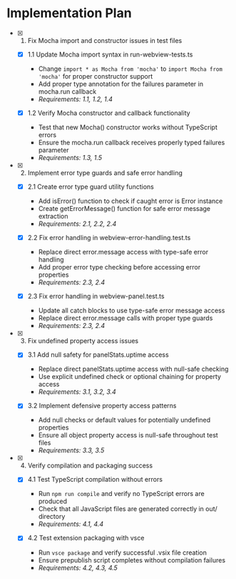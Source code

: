 # Implementation Plan

- [x] 1. Fix Mocha import and constructor issues in test files

  - [x] 1.1 Update Mocha import syntax in run-webview-tests.ts

    - Change `import * as Mocha from 'mocha'` to `import Mocha from 'mocha'` for proper constructor support
    - Add proper type annotation for the failures parameter in mocha.run callback
    - _Requirements: 1.1, 1.2, 1.4_

  - [x] 1.2 Verify Mocha constructor and callback functionality

    - Test that new Mocha() constructor works without TypeScript errors
    - Ensure the mocha.run callback receives properly typed failures parameter
    - _Requirements: 1.3, 1.5_

- [x] 2. Implement error type guards and safe error handling

  - [x] 2.1 Create error type guard utility functions

    - Add isError() function to check if caught error is Error instance
    - Create getErrorMessage() function for safe error message extraction
    - _Requirements: 2.1, 2.2, 2.4_

  - [x] 2.2 Fix error handling in webview-error-handling.test.ts

    - Replace direct error.message access with type-safe error handling
    - Add proper error type checking before accessing error properties
    - _Requirements: 2.3, 2.4_

  - [x] 2.3 Fix error handling in webview-panel.test.ts

    - Update all catch blocks to use type-safe error message access
    - Replace direct error.message calls with proper type guards
    - _Requirements: 2.3, 2.4_

- [x] 3. Fix undefined property access issues


  - [x] 3.1 Add null safety for panelStats.uptime access

    - Replace direct panelStats.uptime access with null-safe checking
    - Use explicit undefined check or optional chaining for property access
    - _Requirements: 3.1, 3.2, 3.4_

  - [x] 3.2 Implement defensive property access patterns

    - Add null checks or default values for potentially undefined properties
    - Ensure all object property access is null-safe throughout test files
    - _Requirements: 3.3, 3.5_

- [x] 4. Verify compilation and packaging success




  - [x] 4.1 Test TypeScript compilation without errors



    - Run `npm run compile` and verify no TypeScript errors are produced
    - Check that all JavaScript files are generated correctly in out/ directory
    - _Requirements: 4.1, 4.4_

  - [x] 4.2 Test extension packaging with vsce


    - Run `vsce package` and verify successful .vsix file creation
    - Ensure prepublish script completes without compilation failures
    - _Requirements: 4.2, 4.3, 4.5_
